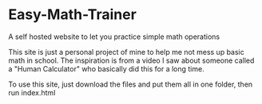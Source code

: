 # Easy-Math-Trainer
A self hosted website to let you practice simple math operations

This site is just a personal project of mine to help me not mess up basic math in school. The inspiration is from a video I saw about someone called a "Human Calculator" who basically did this for a long time.

To use this site, just download the files and put them all in one folder, then run index.html
